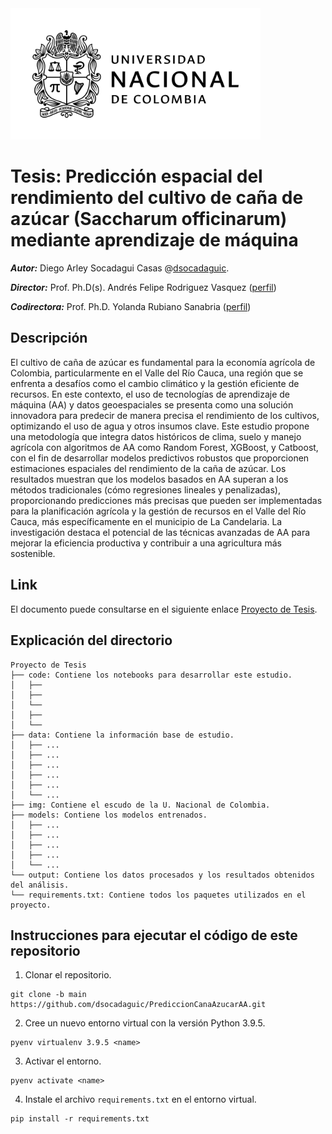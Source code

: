 <img src="https://github.com/dsocadaguic/PrediccionCanaAzucarAA/blob/main/img/EscudoUN.png" width="400"/>

# Tesis: Predicción espacial del rendimiento del cultivo de caña de azúcar (Saccharum officinarum) mediante aprendizaje de máquina

***Autor:*** Diego Arley Socadagui Casas @[dsocadaguic](https://github.com/dsocadaguic).

***Director:*** Prof. Ph.D(s). Andrés Felipe Rodriguez Vasquez ([perfil](https://scholar.google.es/citations?user=7D4jWaUAAAAJ&hl=es))

***Codirectora:*** Prof. Ph.D. Yolanda Rubiano Sanabria ([perfil](https://cienciasagrarias.bogota.unal.edu.co/facultad/profesores/yolanda-rubiano-sanabria))

## Descripción
El cultivo de caña de azúcar es fundamental para la economía agrícola de Colombia, particularmente en el Valle del Río Cauca, una región que se enfrenta a desafíos como el cambio climático y la gestión eficiente de recursos. En este contexto, el uso de tecnologías de aprendizaje de máquina (AA) y datos geoespaciales se presenta como una solución innovadora para predecir de manera precisa el rendimiento de los cultivos, optimizando el uso de agua y otros insumos clave. Este estudio propone una metodología que integra datos históricos de clima, suelo y manejo agrícola con algoritmos de AA como Random Forest, XGBoost, y Catboost, con el fin de desarrollar modelos predictivos robustos que proporcionen estimaciones espaciales del rendimiento de la caña de azúcar. Los resultados muestran que los modelos basados en AA superan a los métodos tradicionales (cómo regresiones lineales y penalizadas), proporcionando predicciones más precisas que pueden ser implementadas para la planificación agrícola y la gestión de recursos en el Valle del Río Cauca, más específicamente en el municipio de La Candelaria. La investigación destaca el potencial de las técnicas avanzadas de AA para mejorar la eficiencia productiva y contribuir a una agricultura más sostenible.

## Link
El documento puede consultarse en el siguiente enlace [Proyecto de Tesis]().

## Explicación del directorio

```
Proyecto de Tesis
├── code: Contiene los notebooks para desarrollar este estudio.
│   ├── 
│   ├── 
│   └── 
│   ├── 
│   └── 
├── data: Contiene la información base de estudio.
│   ├── ...
│   ├── ...
│   ├── ...
│   ├── ...
│   ├── ...
│   └── ...
├── img: Contiene el escudo de la U. Nacional de Colombia.
├── models: Contiene los modelos entrenados.
│   ├── ...
│   ├── ...
│   ├── ...
│   ├── ...
│   └── ...
└── output: Contiene los datos procesados ​​y los resultados obtenidos del análisis. 
└── requirements.txt: Contiene todos los paquetes utilizados en el proyecto.

```

## Instrucciones para ejecutar el código de este repositorio

1. Clonar el repositorio.
```
git clone -b main https://github.com/dsocadaguic/PrediccionCanaAzucarAA.git
```
2. Cree un nuevo entorno virtual con la versión Python 3.9.5.
```
pyenv virtualenv 3.9.5 <name>
```
3. Activar el entorno.
```
pyenv activate <name>
```
4. Instale el archivo `requirements.txt` en el entorno virtual.
```
pip install -r requirements.txt
```
